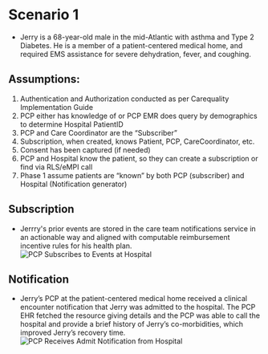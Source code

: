 # Scenario 1
* Jerry is a 68-year-old male in the mid-Atlantic with asthma and Type 2 Diabetes. He is a member of a patient-centered medical home, and required EMS assistance for severe dehydration, fever, and coughing.

## Assumptions:
1. Authentication and Authorization conducted as per Carequality Implementation Guide
2. PCP either has knowledge of or PCP EMR does query by demographics to determine Hospital PatientID
3. PCP and Care Coordinator are the “Subscriber”
4. Subscription, when created, knows Patient, PCP, CareCoordinator, etc.
5. Consent has been captured (if needed)
6. PCP and Hospital know the patient, so they can create a subscription or find via RLS/eMPI call
7. Phase 1 assume patients are “known” by both PCP (subscriber) and Hospital (Notification generator)

## Subscription
* Jerrry's prior events are stored in the care team notifications service in an actionable way and aligned with computable reimbursement incentive rules for his health plan.
![PCP Subscribes to Events at Hospital](SubscriptionFlow.png "Subscription Flow")

## Notification
* Jerry’s PCP at the patient-centered medical home received a clinical encounter notification that Jerry was admitted to the hospital. The PCP EHR fetched the resource giving details and the PCP was able to call the hospital and provide a brief history of Jerry’s co-morbidities, which improved Jerry’s recovery time.
![PCP Receives Admit Notification from Hospital](NotificationFlow.png "Notification Flow")
